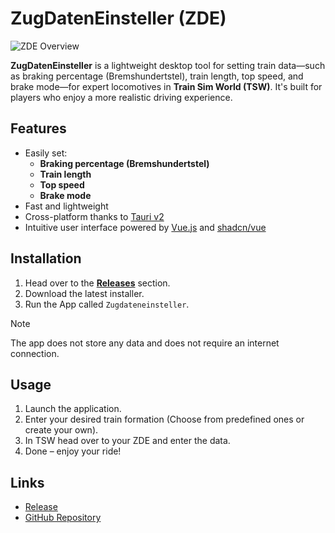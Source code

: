 ZugDatenEinsteller (ZDE)
=====

![ZDE Overview](/assets/zugdateneinsteller.png)

**ZugDatenEinsteller** is a lightweight desktop tool for setting train data—such as braking percentage (Bremshundertstel), train length, top speed, and brake mode—for expert locomotives in **Train Sim World (TSW)**. It's built for players who enjoy a more realistic driving experience.

## Features

-  Easily set:
    - **Braking percentage (Bremshundertstel)**
    - **Train length**
    - **Top speed**
    - **Brake mode**
-  Fast and lightweight
-  Cross-platform thanks to [Tauri v2](https://tauri.app)
-  Intuitive user interface powered by [Vue.js](https://vuejs.org) and [shadcn/vue](https://www.shadcn-vue.com/)

## Installation

1. Head over to the **[Releases](https://github.com/Evolinox/ZugDatenEinsteller/releases)** section.
2. Download the latest installer.
3. Run the App called `Zugdateneinsteller`.

> [!Note]
> The app does not store any data and does not require an internet connection.

## Usage

1. Launch the application.
2. Enter your desired train formation (Choose from predefined ones or create your own).
3. In TSW head over to your ZDE and enter the data.
4. Done – enjoy your ride!

## Links

- [Release](https://github.com/Evolinox/ZugDatenEinsteller/releases)
- [GitHub Repository](https://github.com/Evolinox/ZugDatenEinsteller)